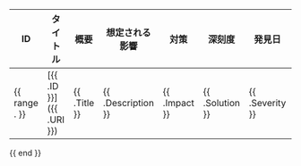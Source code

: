 | ID  | タイトル | 概要 | 想定される影響 | 対策 | 深刻度 | 発見日 | 公開日 | 最終更新日 |
| --- | -------- | ---- | -------------- | ---- | ------ | ------ | ------ | ---------- |
{{ range . }}| [{{ .ID }}]({{ .URI }}) | {{ .Title }} | {{ .Description }} | {{ .Impact }} | {{ .Solution }} | {{ .Severity }} | {{ .DatePublic }} | {{ .DatePublish }} | {{ .DateUpdate }} |
{{ end }}
